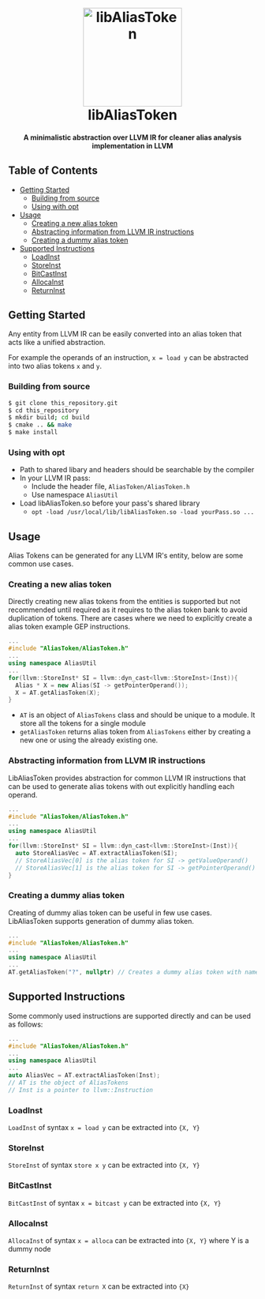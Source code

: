 <h1 align="center">
  <br>
  <a href="#"><img src="https://i.ibb.co/mCjDmJW/d9a96151-4b9f-4c4b-bc66-bdbf64d46b2e-200x200.png" alt="libAliasToken" width="200"></a>
  <br>
  libAliasToken
  <br>
</h1>

<h4 align="center">A minimalistic abstraction over LLVM IR for cleaner alias analysis implementation in LLVM</h4>


## Table of Contents

- [Getting Started](#getting-started)
  - [Building from source](#build-from-source)
  - [Using with opt](#using-with-opt)
- [Usage](#usage)
  - [Creating a new alias token](#create-a-new-alias-token)
  - [Abstracting information from LLVM IR instructions](#abstracting-information-from-llvm-ir-instructions)
  - [Creating a dummy alias token](#creating-a-dummy-alias-token)
- [Supported Instructions](#supported-instructions)
  - [LoadInst](#loadinst)
  - [StoreInst](#storeinst)
  - [BitCastInst](#bitcastinst)
  - [AllocaInst](#allocainst)
  - [ReturnInst](#returninst)

## Getting Started

Any entity from LLVM IR can be easily converted into an alias token that acts like a unified abstraction.

For example the operands of an instruction, ```x = load y``` can be abstracted into two alias tokens ```x``` and ```y```.

### Building from source
```sh
$ git clone this_repository.git
$ cd this_repository
$ mkdir build; cd build
$ cmake .. && make
$ make install
```
### Using with opt
* Path to shared libary and headers should be searchable by the compiler
* In your LLVM IR pass:
  * Include the header file, ```AliasToken/AliasToken.h```
  * Use namespace ```AliasUtil```
* Load libAliasToken.so before your pass's shared library
  * ``` opt -load /usr/local/lib/libAliasToken.so -load yourPass.so ... ```

## Usage
Alias Tokens can be generated for any LLVM IR's entity, below are some common use cases.

### Creating a new alias token
Directly creating new alias tokens from the entities is supported but not recommended until required as it requires to the alias token bank to avoid duplication of tokens.
There are cases where we need to explicitly create a alias token example GEP instructions.
```cpp
...
#include "AliasToken/AliasToken.h"
...
using namespace AliasUtil
...
for(llvm::StoreInst* SI = llvm::dyn_cast<llvm::StoreInst>(Inst)){
  Alias * X = new Alias(SI -> getPointerOperand());
  X = AT.getAliasToken(X);
}
```

* ```AT``` is an object of ```AliasTokens``` class and should be unique to a module. It store all the tokens for a single module
* ```getAliasToken``` returns alias token from ```AliasTokens``` either by creating a new one or using the already existing one.

### Abstracting information from LLVM IR instructions
LibAliasToken provides abstraction for common LLVM IR instructions that can be used to generate alias tokens with out explicitly handling each operand.
```cpp
...
#include "AliasToken/AliasToken.h"
...
using namespace AliasUtil
...
for(llvm::StoreInst* SI = llvm::dyn_cast<llvm::StoreInst>(Inst)){
  auto StoreAliasVec = AT.extractAliasToken(SI);
  // StoreAliasVec[0] is the alias token for SI -> getValueOperand()
  // StoreAliasVec[1] is the alias token for SI -> getPointerOperand()
}
```
### Creating a dummy alias token
Creating of dummy alias token can be useful in few use cases. LibAliasToken supports generation of dummy alias token.
```cpp
...
#include "AliasToken/AliasToken.h"
...
using namespace AliasUtil
...
AT.getAliasToken("?", nullptr) // Creates a dummy alias token with name ? and with global scope
```
## Supported Instructions
Some commonly used instructions are supported directly and can be used as follows:
```cpp
...
#include "AliasToken/AliasToken.h"
...
using namespace AliasUtil
...
auto AliasVec = AT.extractAliasToken(Inst);
// AT is the object of AliasTokens
// Inst is a pointer to llvm::Instruction
```
### LoadInst
```LoadInst``` of syntax ```x = load y``` can be extracted into ```{X, Y}```
### StoreInst
```StoreInst``` of syntax ```store x y``` can be extracted into ```{X, Y}```
### BitCastInst
```BitCastInst``` of syntax ```x = bitcast y``` can be extracted into ```{X, Y}```
### AllocaInst
```AllocaInst``` of syntax ```x = alloca``` can be extracted into ```{X, Y}``` where Y is a dummy node
### ReturnInst
```ReturnInst``` of syntax ```return X``` can be extracted into ```{X}```
